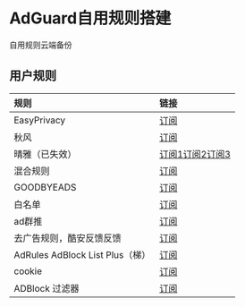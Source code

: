# AdGuard自用规则搭建
自用规则云端备份
## 用户规则
|规则|链接|
|:-|:-|
|EasyPrivacy    |[订阅](https://easylist-downloads.adblockplus.org/easyprivacy.txt)|
|秋风|[订阅](https://raw.githubusercontent.com/TG-Twilight/AWAvenue-Ads-Rule/main/AWAvenue-Ads-Rule.txt)|
|晴雅（已失效）|[订阅1](http://rssv.cn/adguard/)[订阅2](https://raw.gitcode.com/rssv/qy-Ads-Rule/raw/main/black.txt)[订阅3](http://rssv.cn/adguard/api.php?type=black)|
|混合规则|[订阅](https://lingeringsound.github.io/adblock_auto/Rules/adblock_auto.txt)|
|GOODBYEADS|[订阅](https://ghp.ci/raw.githubusercontent.com/8680/GOODBYEADS/master/rules.txt)|
|白名单|[订阅](https://ghp.ci/raw.githubusercontent.com/Lynricsy/HyperADRules/master/allow.txt)|
|ad群推|[订阅](https://anti-ad.net/easylist.txt)|
|去广告规则，酷安反馈反馈|[订阅](https://ghp.ci/raw.githubusercontent.com/qq5460168/666/master/rules.txt)|
|AdRules AdBlock List Plus（梯）|[订阅](https://adrules.yuwell.us.kg/adblock_plus.txt)|
|cookie|[订阅](https://easylist-downloads.adblockplus.org/easylist-cookie.txt)|
|ADBlock 过滤器|[订阅](https://ghp.ci/https://raw.githubusercontent.com/217heidai/adblockfilters/main/rules/AdGuard_Base_filter.txt)|